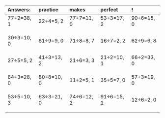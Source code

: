 | Answers: | practice | makes | perfect | ! |
| :--- | :--- | :--- | :--- | :--- |
| 77÷2=38, 1 | 22÷4=5, 2 | 77÷7=11, 0 | 53÷3=17, 2 | 90÷6=15, 0 | 
|   |   |   |   |   | 
|   |   |   |   |   | 
|   |   |   |   |   | 
| 30÷3=10, 0 | 81÷9=9, 0 | 71÷8=8, 7 | 16÷7=2, 2 | 62÷9=6, 8 | 
|   |   |   |   |   | 
|   |   |   |   |   | 
|   |   |   |   |   | 
| 27÷5=5, 2 | 41÷3=13, 2 | 21÷6=3, 3 | 21÷2=10, 1 | 66÷2=33, 0 | 
|   |   |   |   |   | 
|   |   |   |   |   | 
|   |   |   |   |   | 
| 84÷3=28, 0 | 80÷8=10, 0 | 11÷2=5, 1 | 35÷5=7, 0 | 57÷3=19, 0 | 
|   |   |   |   |   | 
|   |   |   |   |   | 
|   |   |   |   |   | 
| 53÷5=10, 3 | 63÷3=21, 0 | 74÷6=12, 2 | 91÷6=15, 1 | 12÷6=2, 0 | 
|   |   |   |   |   | 
|   |   |   |   |   | 
|   |   |   |   |   | 
